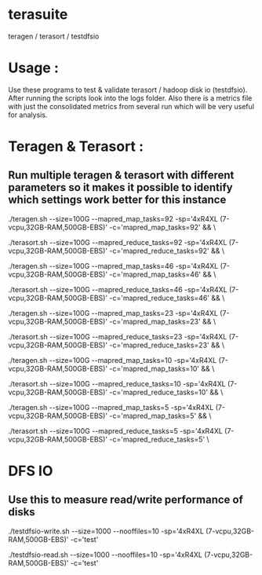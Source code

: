 # terasuite
teragen / terasort / testdfsio

# Usage :
Use these programs to test & validate terasort / hadoop disk io (testdfsio).
After running the scripts look into the logs folder. Also there is a metrics file with just the consolidated metrics from several run which will be very useful for analysis.

# Teragen & Terasort :
## Run multiple teragen & terasort with different parameters so it makes it possible to identify which settings work better for this instance


./teragen.sh  --size=100G --mapred_map_tasks=92 -sp='4xR4XL (7-vcpu,32GB-RAM,500GB-EBS)' -c='mapred_map_tasks=92' && \ 

./terasort.sh --size=100G --mapred_reduce_tasks=92 -sp='4xR4XL (7-vcpu,32GB-RAM,500GB-EBS)' -c='mapred_reduce_tasks=92' && \

./teragen.sh  --size=100G --mapred_map_tasks=46 -sp='4xR4XL (7-vcpu,32GB-RAM,500GB-EBS)' -c='mapred_map_tasks=46' && \ 

./terasort.sh --size=100G --mapred_reduce_tasks=46 -sp='4xR4XL (7-vcpu,32GB-RAM,500GB-EBS)' -c='mapred_reduce_tasks=46' && \

./teragen.sh  --size=100G --mapred_map_tasks=23 -sp='4xR4XL (7-vcpu,32GB-RAM,500GB-EBS)' -c='mapred_map_tasks=23' && \ 

./terasort.sh --size=100G --mapred_reduce_tasks=23 -sp='4xR4XL (7-vcpu,32GB-RAM,500GB-EBS)' -c='mapred_reduce_tasks=23' && \

./teragen.sh  --size=100G --mapred_map_tasks=10 -sp='4xR4XL (7-vcpu,32GB-RAM,500GB-EBS)' -c='mapred_map_tasks=10' && \ 

./terasort.sh --size=100G --mapred_reduce_tasks=10 -sp='4xR4XL (7-vcpu,32GB-RAM,500GB-EBS)' -c='mapred_reduce_tasks=10' && \ 

./teragen.sh  --size=100G --mapred_map_tasks=5 -sp='4xR4XL (7-vcpu,32GB-RAM,500GB-EBS)' -c='mapred_map_tasks=5' && \ 

./terasort.sh --size=100G --mapred_reduce_tasks=5 -sp='4xR4XL (7-vcpu,32GB-RAM,500GB-EBS)' -c='mapred_reduce_tasks=5' \


# DFS IO
## Use this to measure read/write performance of disks

./testdfsio-write.sh --size=1000 --nooffiles=10 -sp='4xR4XL (7-vcpu,32GB-RAM,500GB-EBS)' -c='test'

./testdfsio-read.sh  --size=1000 --nooffiles=10 -sp='4xR4XL (7-vcpu,32GB-RAM,500GB-EBS)' -c='test'



